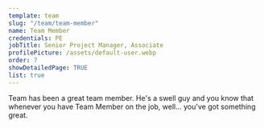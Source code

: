 ```yaml
---
template: team
slug: "/team/team-member"
name: Team Member
credentials: PE
jobTitle: Senior Project Manager, Associate
profilePicture: /assets/default-user.webp
order: 7
showDetailedPage: TRUE
list: true
---
```

Team has been a great team member. He's a swell guy and you know that whenever you have Team Member on the job, well... you've got something great.
